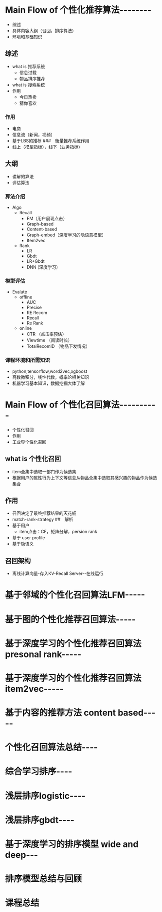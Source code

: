 # Main Flow of  个性化推荐算法--------
+   综述
+   具体内容大纲（召回，排序算法）
+   环境和基础知识
## 综述
+   what is 推荐系统
    +   信息过载
    +   物品排序推荐
+   what is 搜索系统
+   作用
    +   今日热卖
    +   猜你喜欢
###  作用
+   电商
+   信息流（新闻，视频）
+   基于LBS的推荐
###　衡量推荐系统作用
+   线上（模型指标），线下（业务指标）
##  大纲
+   讲解的算法
+   评估算法
### 算法介绍
+   Algo
    +   Recall
        +   FM（用户展现点击）
        +   Graph-based
        +   Content-based
        +   Graph-embed（深度学习的隐语意模型）
        +   Item2vec
    +   Rank
        +   LR
        +   Gbdt
        +   LR+Gbdt
        +   DNN (深度学习）
### 模型评估
+   Evalute
    +   offline
        +   AUC
        +   Precise
        +   RE Recom
        +   Recall
        +   Re Rank
    +   online
        +   CTR （点击率预估）
        +   Viewtime （阅读时长）
        +   TotalRecomID （物品下发情况）
### 课程环境和所需知识
+   python,tensorflow,word2vec,xgboost
+   高数微积分，线性代数，概率论相关知识
+   机器学习基本知识，数据挖掘大体了解
#  Main Flow of  个性化召回算法----------
+   个性化召回
+   作用
+   工业界个性化召回
##  what is 个性化召回 
+   item全集中选取一部门作为候选集
+   根据用户的属性行为上下文等信息从物品全集中选取其感兴趣的物品作为候选集合
##  作用
+   召回决定了最终推荐结果的天花板
+   match-rank-strategy
##　解析
+   基于用户
    +   item点击：CF，矩阵分解，persion rank
+   基于 user profile
+   基于隐语义
##   召回架构
+   离线计算向量-存入KV-Recall Server--在线运行
# 基于邻域的个性化召回算法LFM-----
# 基于图的个性化推荐召回算法-----
# 基于深度学习的个性化推荐召回算法 presonal rank-----
# 基于深度学习的个性化推荐召回算法 item2vec-----
# 基于内容的推荐方法 content based-----
# 个性化召回算法总结----
#   综合学习排序----
# 浅层排序logistic----
#   浅层排序gbdt----
# 基于深度学习的排序模型 wide and deep---
# 排序模型总结与回顾
# 课程总结